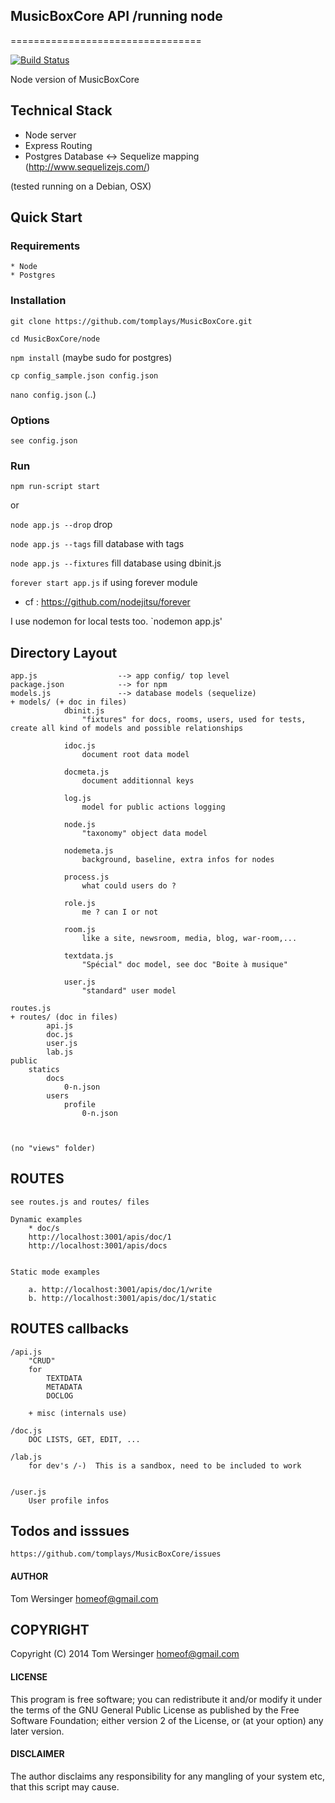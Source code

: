 ## MusicBoxCore API /running node 
=================================

[![Build Status](https://travis-ci.org/tomplays/MusicBoxCore.png?branch=master)](https://travis-ci.org/tomplays/MusicBoxCore)

Node version of MusicBoxCore


## Technical Stack 

* Node server
* Express Routing
* Postgres Database <-> Sequelize mapping (http://www.sequelizejs.com/)


(tested running on a Debian, OSX)

## Quick Start


### Requirements

	* Node
	* Postgres


### Installation


`git clone https://github.com/tomplays/MusicBoxCore.git`

`cd MusicBoxCore/node`

`npm install` (maybe sudo for postgres)

`cp config_sample.json config.json`

`nano config.json` (..)


### Options

 	see config.json

### Run

`npm run-script start`

or 

`node app.js --drop`		drop

`node app.js --tags`		fill database with tags 

`node app.js --fixtures`	fill database using dbinit.js


`forever start app.js`	    if using forever module 
 +  cf : https://github.com/nodejitsu/forever

I use nodemon for local tests too.
`nodemon app.js'



## Directory Layout
    
    app.js                  --> app config/ top level
    package.json            --> for npm
    models.js               --> database models (sequelize)
	+ models/ (+ doc in files)
				dbinit.js
					"fixtures" for docs, rooms, users, used for tests, create all kind of models and possible relationships

				idoc.js
					document root data model

				docmeta.js
					document additionnal keys	
				
				log.js
					model for public actions logging 
				
				node.js
					"taxonomy" object data model
				
				nodemeta.js
					background, baseline, extra infos for nodes

				process.js
					what could users do ?
				
				role.js
					me ? can I or not
				
				room.js
					like a site, newsroom, media, blog, war-room,...

				textdata.js
					"Spécial" doc model, see doc "Boite à musique"

				user.js
					"standard" user model

    routes.js
    + routes/ (doc in files)
    		api.js
    		doc.js
    		user.js
    		lab.js
    public
    	statics 
    		docs
    			0-n.json
    		users
    			profile
    				0-n.json

    

    (no "views" folder)



## ROUTES

	see routes.js and routes/ files
	
	Dynamic examples
		* doc/s
		http://localhost:3001/apis/doc/1
		http://localhost:3001/apis/docs


	Static mode examples
		
		a. http://localhost:3001/apis/doc/1/write
		b. http://localhost:3001/apis/doc/1/static


## ROUTES callbacks

	/api.js
		"CRUD" 
		for
			TEXTDATA 
			METADATA
			DOCLOG

		+ misc (internals use)

	/doc.js
		DOC LISTS, GET, EDIT, ...

	/lab.js
		for dev's /-)  This is a sandbox, need to be included to work


	/user.js 
		User profile infos


## Todos and isssues

	https://github.com/tomplays/MusicBoxCore/issues
	


#### AUTHOR

Tom Wersinger <homeof@gmail.com>

## COPYRIGHT

Copyright (C) 2014 Tom Wersinger <homeof@gmail.com>

#### LICENSE

This program is free software; you can redistribute it and/or modify it under the terms of the GNU General Public License as published by the Free Software Foundation; either version 2 of the License, or (at your option) any later version.


#### DISCLAIMER

The author disclaims any responsibility for any mangling of your system etc, that this script may cause.
